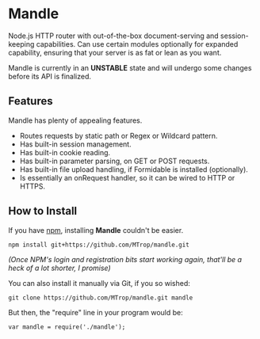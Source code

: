 # Mandle

Node.js HTTP router with out-of-the-box document-serving and session-keeping 
capabilities. Can use certain modules optionally for expanded capability, 
ensuring that your server is as fat or lean as you want.

Mandle is currently in an **UNSTABLE** state and will undergo some changes before its API is finalized.

## Features

Mandle has plenty of appealing features.

* Routes requests by static path or Regex or Wildcard pattern.
* Has built-in session management.
* Has built-in cookie reading.
* Has built-in parameter parsing, on GET or POST requests.
* Has built-in file upload handling, if Formidable is installed (optionally). 
* Is essentially an onRequest handler, so it can be wired to HTTP or HTTPS.

## How to Install

If you have [npm](https://npmjs.org), installing **Mandle** couldn't be easier.

```
npm install git+https://github.com/MTrop/mandle.git
```

*(Once NPM's login and registration bits start working again, that'll be a heck
of a lot shorter, I promise)*

You can also install it manually via Git, if you so wished:

```
git clone https://github.com/MTrop/mandle.git mandle
```

But then, the "require" line in your program would be:

```
var mandle = require('./mandle');
```



